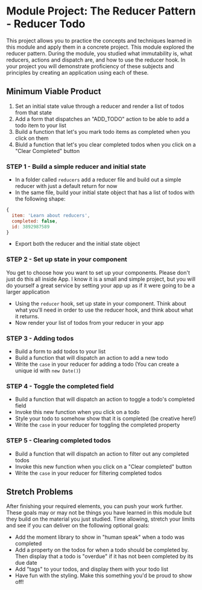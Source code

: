 # Module Project: The Reducer Pattern - Reducer Todo

This project allows you to practice the concepts and techniques learned in this module and apply them in a concrete project. This module explored the reducer pattern. During the module, you studied what immutability is, what reducers, actions and dispatch are, and how to use the reducer hook. In your project you will demonstrate proficiency of these subjects and principles by creating an application using each of these.

## Minimum Viable Product

1. Set an initial state value through a reducer and render a list of todos from that state
1. Add a form that dispatches an "ADD_TODO" action to be able to add a todo item to your list
1. Build a function that let's you mark todo items as completed when you click on them
1. Biuld a function that let's you clear completed todos when you click on a "Clear Completed" button

### STEP 1 - Build a simple reducer and initial state

- In a folder called `reducers` add a reducer file and build out a simple reducer with just a default return for now
- In the same file, build your initial state object that has a list of todos with the following shape:

```js
{
  item: 'Learn about reducers',
  completed: false,
  id: 3892987589
}
```

- Export both the reducer and the initial state object

### STEP 2 - Set up state in your component

You get to choose how you want to set up your components. Please don't just do this all inside App. I know it is a small and simple project, but you will do yourself a great service by setting your app up as if it were going to be a larger application

- Using the `reducer` hook, set up state in your component. Think about what you'll need in order to use the reducer hook, and think about what it returns.
- Now render your list of todos from your reducer in your app

### STEP 3 - Adding todos

- Build a form to add todos to your list
- Build a function that will dispatch an action to add a new todo
- Write the `case` in your reducer for adding a todo (You can create a unique id with `new Date()`)

### STEP 4 - Toggle the completed field

- Build a function that will dispatch an action to toggle a todo's completed field
- Invoke this new function when you click on a todo
- Style your todo to somehow show that it is completed (be creative here!)
- Write the `case` in your reducer for toggling the completed property

### STEP 5 - Clearing completed todos

- Build a function that will dispatch an action to filter out any completed todos
- Invoke this new function when you click on a "Clear completed" button
- Write the `case` in your reducer for filtering completed todos

## Stretch Problems

After finishing your required elements, you can push your work further. These goals may or may not be things you have learned in this module but they build on the material you just studied. Time allowing, stretch your limits and see if you can deliver on the following optional goals:

- Add the moment library to show in "human speak" when a todo was completed
- Add a property on the todos for when a todo should be completed by. Then display that a todo is "overdue" if it has not been completed by its due date
- Add "tags" to your todos, and display them with your todo list
- Have fun with the styling. Make this something you'd be proud to show off!
